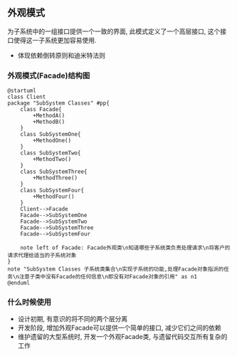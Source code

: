 ## 外观模式
为子系统中的一组接口提供一个一致的界面, 此模式定义了一个高层接口, 这个接口使得这一子系统更加容易使用.

- 体现依赖倒转原则和迪米特法则

### 外观模式(Facade)结构图
```uml
@startuml
class Client
package "SubSystem Classes" #pp{
    class Facade{
        +MethodA()
        +MethodB()
    }
    class SubSystemOne{
        +MethodOne()
    }
    class SubSystemTwo{
        +MethodTwo()
    }
    class SubSystemThree{
        +MethodThree()
    }
    class SubSystemFour{
        +MethodFour()
    }
    Client-->Facade
    Facade-->SubSystemOne
    Facade-->SubSystemTwo
    Facade-->SubSystemThree
    Facade-->SubSystemFour

    note left of Facade: Facade外观类\n知道哪些子系统类负责处理请求\n将客户的请求代理给适当的子系统对象
}
note "SubSystem Classes 子系统类集合\n实现子系统的功能,处理Facade对象指派的任务\n注意子类中没有Facade的任何信息\n即没有对Facade对象的引用" as n1
@enduml
```

### 什么时候使用
- 设计初期, 有意识的将不同的两个层分离
- 开发阶段, 增加外观Facade可以提供一个简单的接口, 减少它们之间的依赖
- 维护遗留的大型系统时, 开发一个外观Facade类, 与遗留代码交互所有复杂的工作
